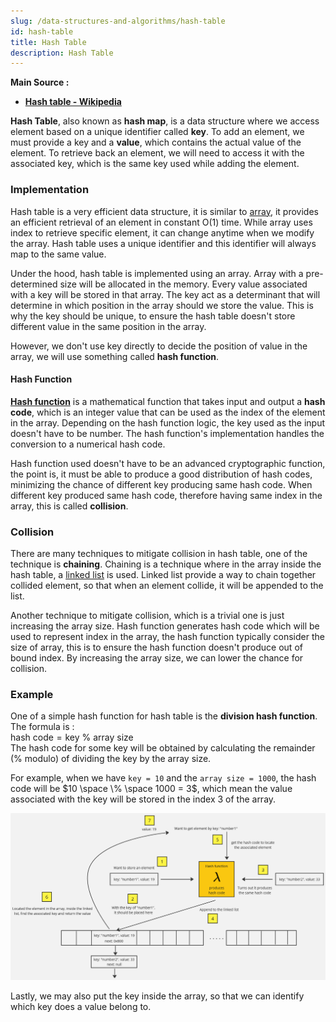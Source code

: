 ```yaml
---
slug: /data-structures-and-algorithms/hash-table
id: hash-table
title: Hash Table
description: Hash Table
---
```


**Main Source :**

- **[Hash table - Wikipedia](https://en.wikipedia.org/wiki/Hash_table)**

**Hash Table**, also known as **hash map**, is a data structure where we access element based on a unique identifier called **key**. To add an element, we must provide a key and a **value**, which contains the actual value of the element. To retrieve back an element, we will need to access it with the associated key, which is the same key used while adding the element.

### Implementation

Hash table is a very efficient data structure, it is similar to [array](/data-structures-and-algorithms/array), it provides an efficient retrieval of an element in constant O(1) time. While array uses index to retrieve specific element, it can change anytime when we modify the array. Hash table uses a unique identifier and this identifier will always map to the same value.

Under the hood, hash table is implemented using an array. Array with a pre-determined size will be allocated in the memory. Every value associated with a key will be stored in that array. The key act as a determinant that will determine in which position in the array should we store the value. This is why the key should be unique, to ensure the hash table doesn't store different value in the same position in the array.

However, we don't use key directly to decide the position of value in the array, we will use something called **hash function**.

#### Hash Function

**[Hash function](/computer-security/hash-function)** is a mathematical function that takes input and output a **hash code**, which is an integer value that can be used as the index of the element in the array. Depending on the hash function logic, the key used as the input doesn't have to be number. The hash function's implementation handles the conversion to a numerical hash code.

Hash function used doesn't have to be an advanced cryptographic function, the point is, it must be able to produce a good distribution of hash codes, minimizing the chance of different key producing same hash code. When different key produced same hash code, therefore having same index in the array, this is called **collision**.

### Collision

There are many techniques to mitigate collision in hash table, one of the technique is **chaining**. Chaining is a technique where in the array inside the hash table, a [linked list](/data-structures-and-algorithms/linked-list) is used. Linked list provide a way to chain together collided element, so that when an element collide, it will be appended to the list.

Another technique to mitigate collision, which is a trivial one is just increasing the array size. Hash function generates hash code which will be used to represent index in the array, the hash function typically consider the size of array, this is to ensure the hash function doesn't produce out of bound index. By increasing the array size, we can lower the chance for collision.

### Example

One of a simple hash function for hash table is the **division hash function**. The formula is :  
$\text{hash code} = \text{key } \% \text{ array size}$  
The hash code for some key will be obtained by calculating the remainder (% modulo) of dividing the key by the array size.

For example, when we have `key = 10` and the `array size = 1000`, the hash code will be $10 \space \% \space 1000 = 3$, which mean the value associated with the key will be stored in the index 3 of the array.

![Hash table illustration](./hash-table-illustration.png)

Lastly, we may also put the key inside the array, so that we can identify which key does a value belong to.

